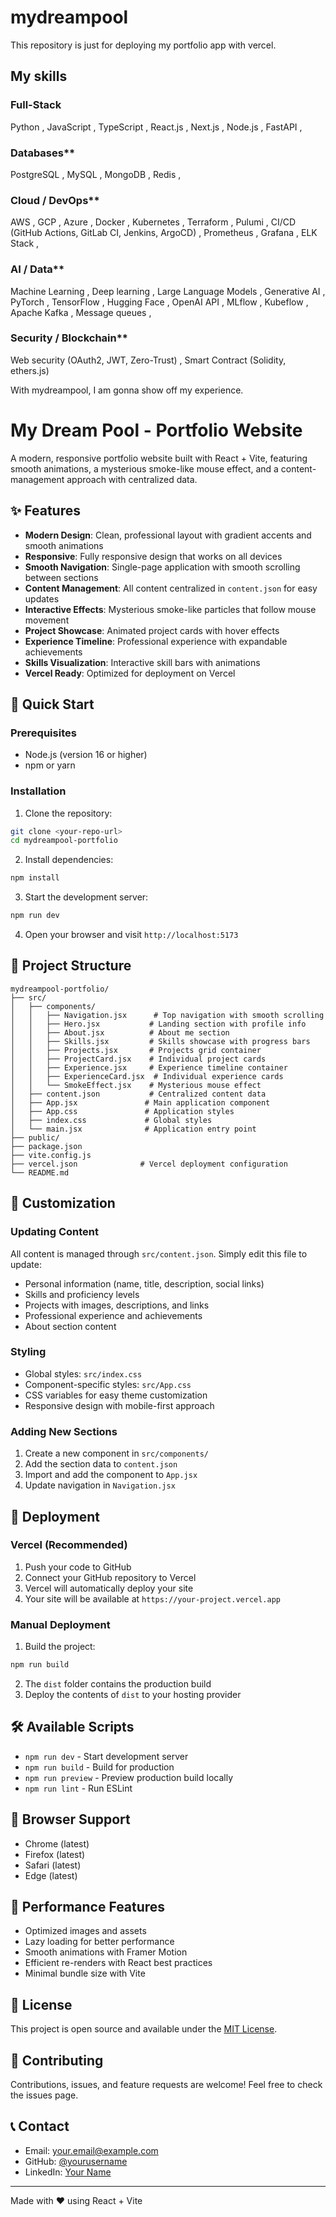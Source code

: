 # mydreampool
This repository is just for deploying my portfolio app with vercel.
## My skills
### Full-Stack
Python , JavaScript ,  TypeScript , React.js , Next.js ,  Node.js ,  FastAPI , 
### Databases**
 PostgreSQL ,  MySQL ,  MongoDB ,  Redis , 
### Cloud / DevOps** 
 AWS ,  GCP ,  Azure ,  Docker ,  Kubernetes ,  Terraform ,  Pulumi ,  CI/CD (GitHub Actions, GitLab CI, Jenkins, ArgoCD) ,  Prometheus ,  Grafana ,  ELK Stack , 
### AI / Data** 
 Machine Learning ,  Deep learning ,  Large Language Models ,  Generative AI ,  PyTorch ,  TensorFlow ,  Hugging Face ,  OpenAI API ,  MLflow ,  Kubeflow ,  Apache Kafka ,  Message queues , 
### Security / Blockchain**
 Web security (OAuth2, JWT, Zero-Trust) ,  Smart Contract (Solidity, ethers.js)  

 
With mydreampool, I am gonna show off my experience.


# My Dream Pool - Portfolio Website

A modern, responsive portfolio website built with React + Vite, featuring smooth animations, a mysterious smoke-like mouse effect, and a content-management approach with centralized data.

## ✨ Features

- **Modern Design**: Clean, professional layout with gradient accents and smooth animations
- **Responsive**: Fully responsive design that works on all devices
- **Smooth Navigation**: Single-page application with smooth scrolling between sections
- **Content Management**: All content centralized in `content.json` for easy updates
- **Interactive Effects**: Mysterious smoke-like particles that follow mouse movement
- **Project Showcase**: Animated project cards with hover effects
- **Experience Timeline**: Professional experience with expandable achievements
- **Skills Visualization**: Interactive skill bars with animations
- **Vercel Ready**: Optimized for deployment on Vercel

## 🚀 Quick Start

### Prerequisites

- Node.js (version 16 or higher)
- npm or yarn

### Installation

1. Clone the repository:
```bash
git clone <your-repo-url>
cd mydreampool-portfolio
```

2. Install dependencies:
```bash
npm install
```

3. Start the development server:
```bash
npm run dev
```

4. Open your browser and visit `http://localhost:5173`

## 📁 Project Structure

```
mydreampool-portfolio/
├── src/
│   ├── components/
│   │   ├── Navigation.jsx      # Top navigation with smooth scrolling
│   │   ├── Hero.jsx           # Landing section with profile info
│   │   ├── About.jsx          # About me section
│   │   ├── Skills.jsx         # Skills showcase with progress bars
│   │   ├── Projects.jsx       # Projects grid container
│   │   ├── ProjectCard.jsx    # Individual project cards
│   │   ├── Experience.jsx     # Experience timeline container
│   │   ├── ExperienceCard.jsx  # Individual experience cards
│   │   └── SmokeEffect.jsx    # Mysterious mouse effect
│   ├── content.json           # Centralized content data
│   ├── App.jsx               # Main application component
│   ├── App.css               # Application styles
│   ├── index.css             # Global styles
│   └── main.jsx              # Application entry point
├── public/
├── package.json
├── vite.config.js
├── vercel.json              # Vercel deployment configuration
└── README.md
```

## 🎨 Customization

### Updating Content

All content is managed through `src/content.json`. Simply edit this file to update:

- Personal information (name, title, description, social links)
- Skills and proficiency levels
- Projects with images, descriptions, and links
- Professional experience and achievements
- About section content

### Styling

- Global styles: `src/index.css`
- Component-specific styles: `src/App.css`
- CSS variables for easy theme customization
- Responsive design with mobile-first approach

### Adding New Sections

1. Create a new component in `src/components/`
2. Add the section data to `content.json`
3. Import and add the component to `App.jsx`
4. Update navigation in `Navigation.jsx`

## 🚀 Deployment

### Vercel (Recommended)

1. Push your code to GitHub
2. Connect your GitHub repository to Vercel
3. Vercel will automatically deploy your site
4. Your site will be available at `https://your-project.vercel.app`

### Manual Deployment

1. Build the project:
```bash
npm run build
```

2. The `dist` folder contains the production build
3. Deploy the contents of `dist` to your hosting provider

## 🛠️ Available Scripts

- `npm run dev` - Start development server
- `npm run build` - Build for production
- `npm run preview` - Preview production build locally
- `npm run lint` - Run ESLint

## 📱 Browser Support

- Chrome (latest)
- Firefox (latest)
- Safari (latest)
- Edge (latest)

## 🎯 Performance Features

- Optimized images and assets
- Lazy loading for better performance
- Smooth animations with Framer Motion
- Efficient re-renders with React best practices
- Minimal bundle size with Vite

## 📄 License

This project is open source and available under the [MIT License](LICENSE).

## 🤝 Contributing

Contributions, issues, and feature requests are welcome! Feel free to check the issues page.

## 📞 Contact

- Email: your.email@example.com
- GitHub: [@yourusername](https://github.com/yourusername)
- LinkedIn: [Your Name](https://linkedin.com/in/yourusername)

---

Made with ❤️ using React + Vite
